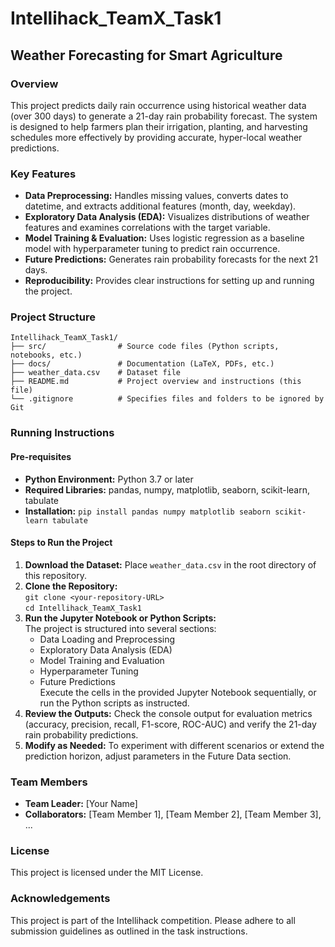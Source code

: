 # Intellihack_TeamX_Task1

## Weather Forecasting for Smart Agriculture

### Overview
This project predicts daily rain occurrence using historical weather data (over 300 days) to generate a 21-day rain probability forecast. The system is designed to help farmers plan their irrigation, planting, and harvesting schedules more effectively by providing accurate, hyper-local weather predictions.

### Key Features
- **Data Preprocessing:** Handles missing values, converts dates to datetime, and extracts additional features (month, day, weekday).
- **Exploratory Data Analysis (EDA):** Visualizes distributions of weather features and examines correlations with the target variable.
- **Model Training & Evaluation:** Uses logistic regression as a baseline model with hyperparameter tuning to predict rain occurrence.
- **Future Predictions:** Generates rain probability forecasts for the next 21 days.
- **Reproducibility:** Provides clear instructions for setting up and running the project.

### Project Structure
    Intellihack_TeamX_Task1/
    ├── src/                # Source code files (Python scripts, notebooks, etc.)
    ├── docs/               # Documentation (LaTeX, PDFs, etc.)
    ├── weather_data.csv    # Dataset file
    ├── README.md           # Project overview and instructions (this file)
    └── .gitignore          # Specifies files and folders to be ignored by Git

### Running Instructions

#### Pre-requisites
- **Python Environment:** Python 3.7 or later
- **Required Libraries:** pandas, numpy, matplotlib, seaborn, scikit-learn, tabulate
- **Installation:** `pip install pandas numpy matplotlib seaborn scikit-learn tabulate`

#### Steps to Run the Project
1. **Download the Dataset:** Place `weather_data.csv` in the root directory of this repository.
2. **Clone the Repository:**  
   `git clone <your-repository-URL>`  
   `cd Intellihack_TeamX_Task1`
3. **Run the Jupyter Notebook or Python Scripts:**  
   The project is structured into several sections:
   - Data Loading and Preprocessing
   - Exploratory Data Analysis (EDA)
   - Model Training and Evaluation
   - Hyperparameter Tuning
   - Future Predictions  
   Execute the cells in the provided Jupyter Notebook sequentially, or run the Python scripts as instructed.
4. **Review the Outputs:** Check the console output for evaluation metrics (accuracy, precision, recall, F1-score, ROC-AUC) and verify the 21-day rain probability predictions.
5. **Modify as Needed:** To experiment with different scenarios or extend the prediction horizon, adjust parameters in the Future Data section.

### Team Members
- **Team Leader:** [Your Name]
- **Collaborators:** [Team Member 1], [Team Member 2], [Team Member 3], ...

### License
This project is licensed under the MIT License.

### Acknowledgements
This project is part of the Intellihack competition. Please adhere to all submission guidelines as outlined in the task instructions.
